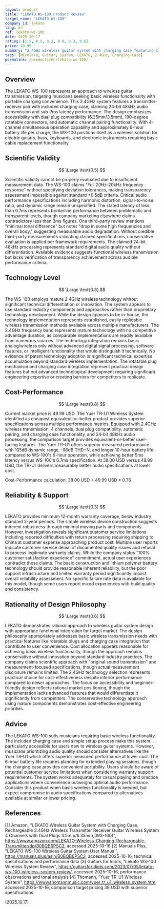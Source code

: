 ```yaml
---
layout: product
title: "LEKATO WS-100 Product Review"
target_name: "LEKATO WS-100"
company_id: lekato
lang: en
ref: lekato-ws-100
date: 2025-10-17
rating: [2.5, 0.5, 0.3, 0.8, 0.3, 0.6]
price: 49.99
summary: "2.4GHz wireless guitar system with charging case featuring claimed 24-bit 48kHz transmission and 6.7ms latency at competitive pricing despite superior alternatives available"
tags: [Wireless, Guitar, System, LEKATO, 2.4GHz, Charging-Case]
permalink: /products/en/lekato-ws-100/
---
```


## Overview

The LEKATO WS-100 represents an approach to wireless guitar transmission, targeting musicians seeking basic wireless functionality with portable charging convenience. This 2.4GHz system features a transmitter-receiver pair with included charging case, claiming 24-bit 48kHz audio transmission and sub-7ms latency performance. The design emphasizes accessibility with dual plug compatibility (6.35mm/3.5mm), 190-degree rotatable connectors, and automatic channel pairing functionality. With 4-channel simultaneous operation capability and approximately 6-hour battery life per charge, the WS-100 positions itself as a wireless solution for electric guitars, bass, keyboards, and electronic instruments requiring basic cable replacement functionality.

## Scientific Validity

$$ \Large \text{0.5} $$

Scientific validity cannot be properly evaluated due to insufficient measurement data. The WS-100 claims "Full 20Hz-20kHz frequency response" without specifying deviation tolerances, making transparency assessment impossible against standard ±0.5dB criteria. Critical audio performance specifications including harmonic distortion, signal-to-noise ratio, and dynamic range remain unspecified. The stated latency of less than 6.7ms represents borderline performance between problematic and transparent levels, though company marketing elsewhere claims contradictory less than 3ms figures. One third-party review mentions "minimal tonal difference" but notes "drop in some high frequencies and overall body," suggesting measurable audio degradation. Without credible third-party measurements validating claimed specifications, conservative evaluation is applied per framework requirements. The claimed 24-bit 48kHz processing represents standard digital audio quality without differentiation. Available evidence suggests functional wireless transmission but lacks verification of transparency achievement across audible performance criteria.

## Technology Level

$$ \Large \text{0.3} $$

The WS-100 employs mature 2.4GHz wireless technology without significant technical differentiation or innovation. The system appears to use standard industry components and approaches rather than proprietary technology development. While the design appears to be in-house, the technology implementation represents established, easily replicable wireless transmission methods available across multiple manufacturers. The 2.4GHz frequency band represents mature technology with no competitive advantage duration, as comparable implementations are readily available from numerous sources. The technology integration remains basic analog/wireless only without advanced digital signal processing, software features, or intelligent functionality that would distinguish it technically. No evidence of patent technology adoption or significant technical expertise accumulation beyond standard wireless implementation. The rotatable plug mechanism and charging case integration represent practical design features but not advanced technological development requiring significant engineering expertise or creating barriers for competitors to replicate.

## Cost-Performance

$$ \Large \text{0.8} $$

Current market price is 49.99 USD. The Yuer TR-U1 Wireless System identified as cheapest equivalent-or-better product provides superior specifications across multiple performance metrics. Equipped with 2.4GHz wireless transmission, 4 channels, dual plug compatibility, automatic pairing, and charging case functionality, and 24-bit 48kHz audio processing, the comparison target provides equivalent-or-better user-facing features. The Yuer TR-U1 offers superior measured performance with 105dB dynamic range, -98dB THD+N, and longer 10-hour battery life compared to WS-100's 6-hour operation, while achieving better 5ms latency versus WS-100's 6.7ms specification. At 38.00 USD versus 49.99 USD, the TR-U1 delivers measurably better audio specifications at lower cost.

Cost-Performance calculation: 38.00 USD ÷ 49.99 USD = 0.76

## Reliability & Support

$$ \Large \text{0.3} $$

LEKATO provides minimum 12-month warranty coverage, below industry standard 2-year periods. The simple wireless device construction suggests inherent robustness through minimal moving parts and components. However, investigation reveals significant customer service limitations including reported difficulties with return processing requiring shipping to China at customer expense approaching product cost. Multiple user reports indicate customer service denial of documented quality issues and refusal to process legitimate warranty claims. While the company states "100% customer satisfaction experience" commitment, actual user experiences contradict these claims. The basic construction and lithium polymer battery technology should provide reasonable inherent reliability, but the poor support infrastructure and limited warranty period significantly impact overall reliability assessment. No specific failure rate data is available for this model, though some users report mixed experiences with build quality and consistency.

## Rationality of Design Philosophy

$$ \Large \text{0.6} $$

LEKATO demonstrates rational approach to wireless guitar system design with appropriate functional integration for target market. The design philosophy appropriately addresses basic wireless transmission needs with practical features like rotatable plugs and charging case integration that contribute to user convenience. Cost allocation appears reasonable for achieving basic wireless functionality, though the approach remains conservative without innovation beyond standard industry practices. The company claims scientific approach with "original sound transmission" and measurement-focused specifications, though actual measurement disclosure remains limited. The 2.4GHz technology selection represents practical choice for cost-effectiveness despite inferior performance compared to newer approaches. The focus on accessibility and beginner-friendly design reflects rational market positioning, though the implementation lacks advanced features that would differentiate it significantly from competitors. The conservative technology approach using mature components demonstrates cost-effective engineering priorities.

## Advice

The LEKATO WS-100 suits musicians requiring basic wireless functionality. The included charging case and simple setup process make this system particularly accessible for users new to wireless guitar systems. However, musicians prioritizing audio quality should consider alternatives like the Yuer TR-U1 which offers superior measured performance at lower cost. The 6-hour battery life requires planning for extended playing sessions, though the charging case provides convenient portability. Users should be aware of potential customer service limitations when considering warranty support requirements. The system works adequately for casual playing and practice applications where convenience outweighs optimal audio performance. Consider this product when basic wireless functionality is needed, but expect compromise in audio specifications compared to alternatives available at similar or lower pricing.

## References

[1] Amazon, "LEKATO Wireless Guitar System with Charging Case, Rechargeable 2.4GHz Wireless Transmitter Receiver Guitar Wireless System 4 Channels with Dual Plugs 3.5mm/6.35mm,(WS-100)", https://www.amazon.com/LEKATO-Wireless-Charging-Rechargeable-Transmitter/dp/B0BQB6PSC2, accessed 2025-10-16
[2] Manuals Plus, "LEKATO WS-100 Wireless Guitar System User Manual", https://manuals.plus/asin/B0BQB6PSC2, accessed 2025-10-16, technical specifications and performance data
[3] Guitars for Idiots, "Lekato WS-100 Wireless System Review", https://guitarsforidiots.com/2023/07/05/lekato-ws-100-wireless-system-review/, accessed 2025-10-16, performance observations and tonal analysis
[4] Thomann, "Yuer TR-U1 Wireless System", https://www.thomannmusic.com/yuer_tr_u1_wireless_system.htm, accessed 2025-10-16, comparison target pricing 38 USD with superior specifications

(2025.10.17)
